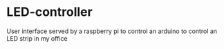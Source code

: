# LED-controller
User interface served by a raspberry pi to control an arduino to control an LED strip in my office
